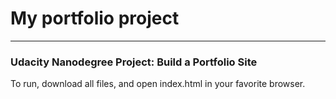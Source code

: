 # My portfolio project 

***
 
### Udacity Nanodegree Project: Build a Portfolio Site


To run, download all files, and open index.html in your favorite browser.